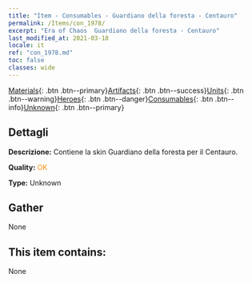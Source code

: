 ```yaml
---
title: "Item - Consumables - Guardiano della foresta - Centauro"
permalink: /Items/con_1978/
excerpt: "Era of Chaos  Guardiano della foresta - Centauro"
last_modified_at: 2021-03-18
locale: it
ref: "con_1978.md"
toc: false
classes: wide
---
```

 [Materials](/it/Items/){: .btn .btn--primary}[Artifacts](/it/Items/Artifacts/){: .btn .btn--success}[Units](/it/Items/Units/){: .btn .btn--warning}[Heroes](/it/Items/Heroes/){: .btn .btn--danger}[Consumables](/it/Items/Consumables/){: .btn .btn--info}[Unknown](/it/Items/Unknown/){: .btn .btn--primary}

## Dettagli
 **Descrizione:** Contiene la skin Guardiano della foresta per il Centauro.

 **Quality:** <span style="color: #FF8C00">OK</span>

 **Type:** Unknown

## Gather

  None

## This item contains:

  None

